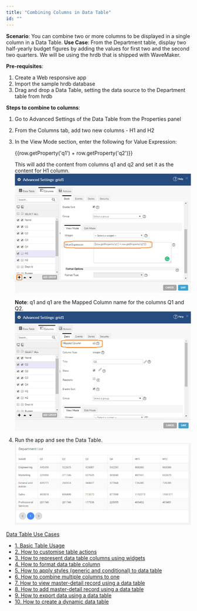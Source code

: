 ```yaml
---
title: "Combining Columns in Data Table"
id: ""
---
```


**Scenario**: You can combine two or more columns to be displayed in a single column in a Data Table. **Use Case**: From the Department table, display two half-yearly budget figures by adding the values for first two and the second two quarters. We will be using the hrdb that is shipped with WaveMaker.

**Pre-requisites**:

1. Create a Web responsive app
2. Import the sample hrdb database
3. Drag and drop a Data Table, setting the data source to the Department table from hrdb

**Steps to combine to columns**:

1. Go to Advanced Settings of the Data Table from the Properties panel
2. From the Columns tab, add two new columns - H1 and H2
3. In the View Mode section, enter the following for Value Expression:
    
    {{row.getProperty('q1') + row.getProperty('q2')}}
    
    This will add the content from columns q1 and q2 and set it as the content for H1 column. [![](/learn/assets/dt_ve_1.png)](/learn/assets/dt_ve_1.png)
    
    **Note**: q1 and q1 are the Mapped Column name for the columns Q1 and Q2. [![](/learn/assets/dt_ve_2.png)](/learn/assets/dt_ve_2.png)
4. Run the app and see the Data Table. [![](/learn/assets/dt_ve_3.png)](/learn/assets/dt_ve_3.png)

[Data Table Use Cases](/learn/app-development/widgets/datalive/datatable/data-table-use-cases/)

- [1\. Basic Table Usage](/learn/app-development/widgets/datalive/datatable/data-table-basic-usage/)
- [2\. How to customise table actions](/learn/how-tos/data-table-actions/)
- [3\. How to represent data table columns using widgets](/learn/how-tos/data-table-widget-representations/)
- [4\. How to format data table column](/learn/how-tos/data-table-format-options/)
- [5\. How to apply styles (generic and conditional) to data table](/learn/how-tos/data-table-styling/)
- [6\. How to combine multiple columns to one](/learn/how-tos/combining-columns-data-table/)
- [7\. How to view master-detail record using a data table](/learn/how-tos/view-master-detail-data-records-using-data-table/)
- [8\. How to add master-detail record using a data table](/learn/how-tos/add-master-detail-records-using-data-table/)
- [9\. How to export data using a data table](/learn/how-tos/export-data-data-table/)
- [10\. How to create a dynamic data table](/learn/how-tos/dynamic-data-tables/)
